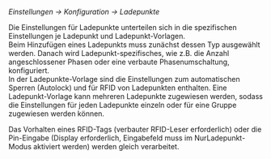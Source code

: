 _Einstellungen -> Konfiguration -> Ladepunkte_

Die Einstellungen für Ladepunkte unterteilen sich in die spezifischen Einstellungen je Ladepunkt und Ladepunkt-Vorlagen.  
Beim Hinzufügen eines Ladepunkts muss zunächst dessen Typ ausgewählt werden. Danach wird Ladepunkt-spezifisches, wie z.B. die Anzahl angeschlossener Phasen oder eine verbaute Phasenumschaltung, konfiguriert.  
In der Ladepunkte-Vorlage sind die Einstellungen zum automatischen Sperren (Autolock) und für RFID von Ladepunkten enthalten. Eine Ladepunkt-Vorlage kann mehreren Ladepunkte zugewiesen werden, sodass die Einstellungen für jeden Ladepunkte einzeln oder für eine Gruppe zugewiesen werden können.

Das Vorhalten eines RFID-Tags (verbauter RFID-Leser erforderlich) oder die Pin-Eingabe (Display erforderlich, Eingabefeld muss im NurLadepunkt-Modus aktiviert werden) werden gleich verarbeitet.
